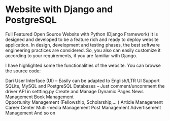 # Website with Django and PostgreSQL

Full Featured Open Source Website with Python (Django Framework)
It is designed and developed to be a feature rich and ready to deploy website application. In design, development and testing phases, the best software engineering practices are considered. So, you also can easily customize it according to your requirements, if you are familiar with Django. 

I have highlighted some the functionalities of the website. You can browse the source code:

Dari User Interface (UI) – Easily can be adapted to English/LTR UI
Support SQLite, MySQL and PostgreSQL Databases – Just comment/uncomment the driver API in settting.py 
Create and Manage Dynamic Pages 
News Management 
Book Management  
Opportunity Management (Fellowship, Scholarship,… ) 
Article Management
Career Center 
Mutli-media Management
Post Management
Advertisement Management
And so on 
